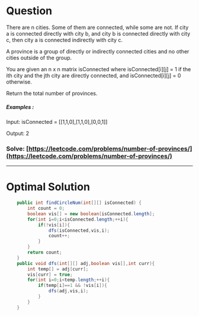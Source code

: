 # Question  

There are n cities. Some of them are connected, while some are not. If city a is connected directly with city b, and city b is connected directly with city c, then city a is connected indirectly with city c.

A province is a group of directly or indirectly connected cities and no other cities outside of the group.

You are given an n x n matrix isConnected where isConnected[i][j] = 1 if the ith city and the jth city are directly connected, and isConnected[i][j] = 0 otherwise.

Return the total number of provinces.



##### Examples :

Input: isConnected = [[1,1,0],[1,1,0],[0,0,1]]

Output: 2




### Solve: [https://leetcode.com/problems/number-of-provinces/](https://leetcode.com/problems/number-of-provinces/)

*** 

# Optimal Solution 

``` java
    public int findCircleNum(int[][] isConnected) {
        int count = 0;
        boolean vis[] = new boolean[isConnected.length];
        for(int i=0;i<isConnected.length;++i){
            if(!vis[i]){
                dfs(isConnected,vis,i);
                count++;
            }
        }
        return count;
    }
    public void dfs(int[][] adj,boolean vis[],int curr){
        int temp[] = adj[curr]; 
        vis[curr] = true;
        for(int i=0;i<temp.length;++i){
            if(temp[i]==1 && !vis[i]){
                dfs(adj,vis,i);
            }
        }
    }
```